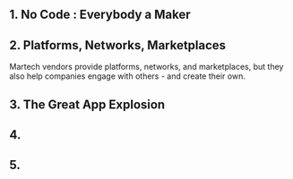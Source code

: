 ## 1. No Code : Everybody a Maker

## 2. Platforms, Networks, Marketplaces

Martech vendors provide platforms, networks, and marketplaces, but they also help companies engage with others - and create their own.

## 3. The Great App Explosion

## 4. 

## 5. 